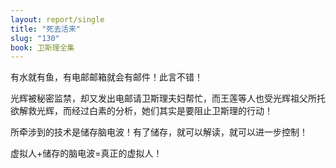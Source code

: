 ```yaml
---
layout: report/single
title: "死去活来"
slug: "130"
book: 卫斯理全集
---
```


有水就有鱼，有电邮邮箱就会有邮件！此言不错！

光辉被秘密监禁，却又发出电邮请卫斯理夫妇帮忙，而王莲等人也受光辉祖父所托欲解救光辉，而经过白素的分析，她们其实是要阻止卫斯理的行动！

所牵涉到的技术是储存脑电波！有了储存，就可以解读，就可以进一步控制！

虚拟人+储存的脑电波=真正的虚拟人！
